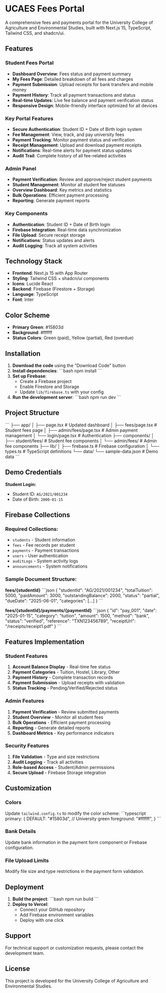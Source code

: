 # UCAES Fees Portal

A comprehensive fees and payments portal for the University College of Agriculture and Environmental Studies, built with Next.js 15, TypeScript, Tailwind CSS, and shadcn/ui.

## Features

### Student Fees Portal
- **Dashboard Overview**: Fees status and payment summary
- **My Fees Page**: Detailed breakdown of all fees and charges
- **Payment Submission**: Upload receipts for bank transfers and mobile money
- **Payment History**: Track all payment transactions and status
- **Real-time Updates**: Live fee balance and payment verification status
- **Responsive Design**: Mobile-friendly interface optimized for all devices

### Key Portal Features
- **Secure Authentication**: Student ID + Date of Birth login system
- **Fee Management**: View, track, and pay university fees
- **Payment Tracking**: Monitor payment status and verification
- **Receipt Management**: Upload and download payment receipts
- **Notifications**: Real-time alerts for payment status updates
- **Audit Trail**: Complete history of all fee-related activities

### Admin Panel
- **Payment Verification**: Review and approve/reject student payments
- **Student Management**: Monitor all student fee statuses
- **Overview Dashboard**: Key metrics and statistics
- **Bulk Operations**: Efficient payment processing
- **Reporting**: Generate payment reports

### Key Components
- **Authentication**: Student ID + Date of Birth login
- **Firebase Integration**: Real-time data synchronization
- **File Upload**: Secure receipt storage
- **Notifications**: Status updates and alerts
- **Audit Logging**: Track all system activities

## Technology Stack

- **Frontend**: Next.js 15 with App Router
- **Styling**: Tailwind CSS + shadcn/ui components
- **Icons**: Lucide React
- **Backend**: Firebase (Firestore + Storage)
- **Language**: TypeScript
- **Font**: Inter

## Color Scheme

- **Primary Green**: #15803d
- **Background**: #ffffff
- **Status Colors**: Green (paid), Yellow (partial), Red (overdue)

## Installation

1. **Download the code** using the "Download Code" button
2. **Install dependencies**:
   \`\`\`bash
   npm install
   \`\`\`
3. **Set up Firebase**:
   - Create a Firebase project
   - Enable Firestore and Storage
   - Update `lib/firebase.ts` with your config
4. **Run the development server**:
   \`\`\`bash
   npm run dev
   \`\`\`

## Project Structure

\`\`\`
├── app/
│   ├── page.tsx                 # Updated dashboard
│   ├── fees/page.tsx           # Student fees page
│   ├── admin/fees/page.tsx     # Admin payment management
│   └── login/page.tsx          # Authentication
├── components/
│   ├── student/fees/           # Student fee components
│   └── admin/fees/             # Admin fee components
├── lib/
│   ├── firebase.ts             # Firebase configuration
│   └── types.ts                # TypeScript definitions
└── data/
    └── sample-data.json        # Demo data
\`\`\`

## Demo Credentials

**Student Login:**
- Student ID: `AG/2021/001234`
- Date of Birth: `2000-01-15`

## Firebase Collections

### Required Collections:
- `students` - Student information
- `fees` - Fee records per student
- `payments` - Payment transactions
- `users` - User authentication
- `auditLogs` - System activity logs
- `announcements` - System notifications

### Sample Document Structure:

**fees/{studentId}**
\`\`\`json
{
  "studentId": "AG/2021/001234",
  "totalTuition": 5000,
  "paidAmount": 3000,
  "outstandingBalance": 2000,
  "status": "partial",
  "dueDate": "2025-06-01",
  "categories": [...]
}
\`\`\`

**fees/{studentId}/payments/{paymentId}**
\`\`\`json
{
  "id": "pay_001",
  "date": "2025-01-15",
  "category": "tuition",
  "amount": 1500,
  "method": "bank",
  "status": "verified",
  "reference": "TXN123456789",
  "receiptUrl": "/receipts/receipt1.pdf"
}
\`\`\`

## Features Implementation

### Student Features
1. **Account Balance Display** - Real-time fee status
2. **Payment Categories** - Tuition, Hostel, Library, Other
3. **Payment History** - Complete transaction records
4. **Payment Submission** - Upload receipts with validation
5. **Status Tracking** - Pending/Verified/Rejected status

### Admin Features
1. **Payment Verification** - Review submitted payments
2. **Student Overview** - Monitor all student fees
3. **Bulk Operations** - Efficient payment processing
4. **Reporting** - Generate detailed reports
5. **Dashboard Metrics** - Key performance indicators

### Security Features
1. **File Validation** - Type and size restrictions
2. **Audit Logging** - Track all activities
3. **Role-based Access** - Student/Admin permissions
4. **Secure Upload** - Firebase Storage integration

## Customization

### Colors
Update `tailwind.config.ts` to modify the color scheme:
\`\`\`typescript
primary: {
  DEFAULT: "#15803d", // University green
  foreground: "#ffffff",
}
\`\`\`

### Bank Details
Update bank information in the payment form component or Firebase configuration.

### File Upload Limits
Modify file size and type restrictions in the payment form validation.

## Deployment

1. **Build the project**:
   \`\`\`bash
   npm run build
   \`\`\`
2. **Deploy to Vercel**:
   - Connect your GitHub repository
   - Add Firebase environment variables
   - Deploy with one click

## Support

For technical support or customization requests, please contact the development team.

## License

This project is developed for the University College of Agriculture and Environmental Studies.
